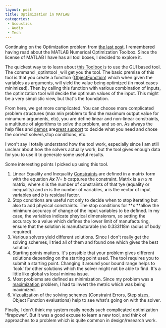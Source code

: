 ```yaml
---
layout: post
title: Optimization in MATLAB
categories:
 - Acoustics
 - Audio
 - Tech
---
```


Continuing on the Optimization problem from [the last post][0]. I remembered having read about the MATLAB Numerical Optimization Toolbox. Since the license of MATLAB I have has all tool boxes, I decided to explore it.

The quickest way to to learn about [this Toolbox ][1]is to use the GUI based tool. The command _optimtool _will get you the tool. The basic premise of this tool is that you create a function ([ObjectFunction][2]) which when given the variables as arguments, will yield the value being optimized (in most cases minimized). Then by calling this function with various combination of inputs, the optimzation tool will decide the optimum values of the input. This might be a very simplistic view, but that's the foundation.

From here, we get more complicated. You can choose more complicated problem structures (max min problem to find the maximum output value for minumum arguments, etc), you are define linear and non-linear constraints, a multitude of algorithms to solve the problem, and so on. As always the help files and [demos][3] are[great support][4] to decide what you need and chose the correct solvers,stop conditions, etc.

I won't say I totally understand how the tool work, especially since I am still unclear about how the solvers actually work, but the tool gives enough data for you to use it to generate some useful results.

Some interesting points I picked up using this tool.

1. Linear Equality and Inequality [Constraints][5] are defined in a matrix form with the equation _A**x** ?/= b_ catptures the constraint. Matrix is a _n x m_ matrix, where _n_ is the number of constraints of that tye (equality or inequality) and _m_ is the number of variables, **_x_** is the vector of input variables and _b_ is residual factor.
2. Stop conditions are useful not only to decide when to stop iterating but also to add physical constraints. The stop conditions for **x **allow the minimum accuracy of change of the input variables to be defined. In my case, the variables indicate phsyical dimensionsm, so setting the accuracy to a value which defines the lower limit of manufacturing, ensure that the solution is manufacturable (no 0.333118m radius of body required)
3. Various solvers yield different solutions. Since I don't really get the solving schemes, I tried all of them and found one which gives the best solution
4. Starting points matters. It's possible that your problem gives different solutions depending on the starting point used. The tool requires you to submit a starting point. Changing it around your bound range helps to 'look' for other solutions which the solver might not be able to find. It's a little like global vs local minima issue.
5. Most problems are defined as minimization. Since my problem was a [maximization][6] problem, I had to invert the metric which was being maximized.
6. Vizualization of the solving schemes (Constraint Errors, Step sizes, Object Function evaluations) help to see what's going on with the solver.

Finally, I don't think my system really needs such complicated optimization 'firepower'. But it was a good excuse to learn a new tool, and think of approaches to a problem which is quite common in design/research work.



[0]:  http://chinpen.net/blog/2011/04/constrained-optimization/
[1]: http://www.mathworks.com/products/optimization/
[2]: http://www.mathworks.com/help/optim/write-objective-function.html
[3]: http://www.mathworks.com/products/optimization/demos.html
[4]: http://www.mathworks.com/help/optim/index.html#optimization-problem-setup
[5]: http://www.mathworks.com/help/optim/write-constraints.html
[6]: http://www.mathworks.com/help/optim/ug/choosing-a-solver.html#brhkghv-21
